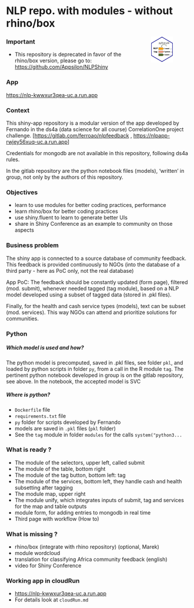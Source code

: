 NLP repo. with modules - without rhino/box
================

<img src=readme_logo.png align="right" width="12%" hspace="50">

### Important

-   This repository is deprecated in favor of the rhino/box version,
    please go to: <https://github.com/Appsilon/NLPShiny>

### App

<https://nlp-kwwxur3qea-uc.a.run.app>

### Context

This shiny-app repository is a modular version of the app developed by
Fernando in the ds4a (data science for all course) CorrelationOne
project challenge. \[<https://gitlab.com/ferroao/nlpfeedback> ,
<https://nlpapp-rwjey56xuq-uc.a.run.app>\]

Credentials for mongodb are not available in this repository, following
ds4a rules.

In the gitlab repository are the python notebook files (models),
‘written’ in group, not only by the authors of this repository.

### Objectives

-   learn to use modules for better coding practices, performance
-   learn rhino/box for better coding practices
-   use shiny.fluent to learn to generate better UIs
-   share in Shiny Conference as an example to community on those
    aspects

### Business problem

The shiny app is connected to a source database of community feedback.
This feedback is provided continuously to NGOs (into the database of a
third party - here as PoC only, not the real database)

App PoC: The feedback should be constantly updated (form page), filtered
(mod. submit), whenever needed tagged (tag module), based on a NLP model
developed using a subset of tagged data (stored in .pkl files).

Finally, for the health and cash service types (models), text can be
subset (mod. services). This way NGOs can attend and prioritize
solutions for communities.

### Python

##### Which model is used and how?

The python model is precomputed, saved in .pkl files, see folder `pkl`,
and loaded by python scripts in folder `py`, from a call in the R module
`tag`. The pertinent python notebook developed in group is on the gitlab
repository, see above. In the notebook, the accepted model is SVC

##### Where is python?

-   `Dockerfile` file
-   `requirements.txt` file
-   `py` folder for scripts developed by Fernando
-   models are saved in `.pkl` files (`pkl` folder)
-   See the `tag` module in folder `modules` for the calls
    `system("python3...`

### What is ready ?

-   The module of the selectors, upper left, called submit
-   The module of the table, bottom right
-   The module of the tag button, bottom left: tag
-   The module of the services, bottom left, they handle cash and health
    subsetting after tagging
-   The module map, upper right
-   The module unify, which integrates inputs of submit, tag and
    services for the map and table outputs
-   module form, for adding entries to mongodb in real time
-   Third page with workflow (How to)

### What is missing ?

-   rhino/box (integrate with rhino repository) (optional, Marek)
-   module wordcloud
-   translation for classifying Africa community feedback (english)
-   video for Shiny Conference

### Working app in cloudRun

-   <https://nlp-kwwxur3qea-uc.a.run.app>
-   For details look at `cloudRun.md`
